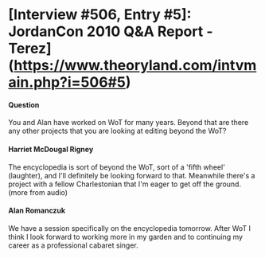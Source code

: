 # [Interview #506, Entry #5]: JordanCon 2010 Q&A Report - Terez](https://www.theoryland.com/intvmain.php?i=506#5)

#### Question

You and Alan have worked on WoT for many years. Beyond that are there any other projects that you are looking at editing beyond the WoT?

#### Harriet McDougal Rigney

The encyclopedia is sort of beyond the WoT, sort of a 'fifth wheel' (laughter), and I'll definitely be looking forward to that. Meanwhile there's a project with a fellow Charlestonian that I'm eager to get off the ground. (more from audio)

#### Alan Romanczuk

We have a session specifically on the encyclopedia tomorrow. After WoT I think I look forward to working more in my garden and to continuing my career as a professional cabaret singer.

